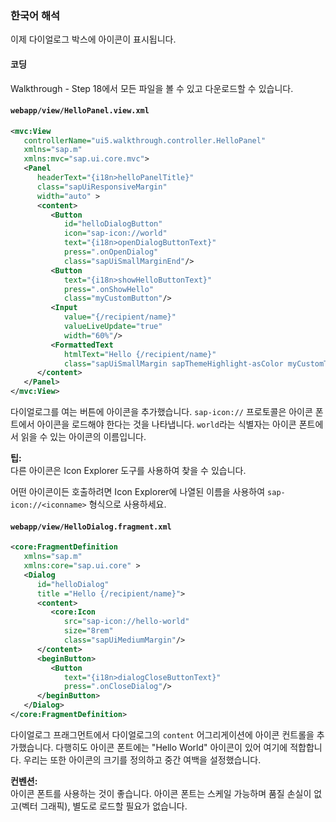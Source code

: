 ### 한국어 해석

이제 다이얼로그 박스에 아이콘이 표시됩니다.

#### 코딩
Walkthrough - Step 18에서 모든 파일을 볼 수 있고 다운로드할 수 있습니다.

#### `webapp/view/HelloPanel.view.xml`

```xml
<mvc:View
   controllerName="ui5.walkthrough.controller.HelloPanel"
   xmlns="sap.m"
   xmlns:mvc="sap.ui.core.mvc">
   <Panel
      headerText="{i18n>helloPanelTitle}"
      class="sapUiResponsiveMargin"
      width="auto" >
      <content>
         <Button
            id="helloDialogButton"
            icon="sap-icon://world"
            text="{i18n>openDialogButtonText}"
            press=".onOpenDialog"
            class="sapUiSmallMarginEnd"/>
         <Button
            text="{i18n>showHelloButtonText}"
            press=".onShowHello"
            class="myCustomButton"/>
         <Input
            value="{/recipient/name}"
            valueLiveUpdate="true"
            width="60%"/>
         <FormattedText
            htmlText="Hello {/recipient/name}"
            class="sapUiSmallMargin sapThemeHighlight-asColor myCustomText"/>
      </content>
   </Panel>
</mvc:View>
```

다이얼로그를 여는 버튼에 아이콘을 추가했습니다. `sap-icon://` 프로토콜은 아이콘 폰트에서 아이콘을 로드해야 한다는 것을 나타냅니다. `world`라는 식별자는 아이콘 폰트에서 읽을 수 있는 아이콘의 이름입니다.

**팁:**  
다른 아이콘은 Icon Explorer 도구를 사용하여 찾을 수 있습니다.

어떤 아이콘이든 호출하려면 Icon Explorer에 나열된 이름을 사용하여 `sap-icon://<iconname>` 형식으로 사용하세요.

#### `webapp/view/HelloDialog.fragment.xml`

```xml
<core:FragmentDefinition
   xmlns="sap.m"
   xmlns:core="sap.ui.core" >
   <Dialog
      id="helloDialog"
      title ="Hello {/recipient/name}">
      <content>
         <core:Icon
            src="sap-icon://hello-world"
            size="8rem"
            class="sapUiMediumMargin"/>
      </content>
      <beginButton>
         <Button
            text="{i18n>dialogCloseButtonText}"
            press=".onCloseDialog"/>
      </beginButton>
   </Dialog>
</core:FragmentDefinition>
```

다이얼로그 프래그먼트에서 다이얼로그의 `content` 어그리게이션에 아이콘 컨트롤을 추가했습니다. 다행히도 아이콘 폰트에는 "Hello World" 아이콘이 있어 여기에 적합합니다. 우리는 또한 아이콘의 크기를 정의하고 중간 여백을 설정했습니다.

**컨벤션:**  
아이콘 폰트를 사용하는 것이 좋습니다. 아이콘 폰트는 스케일 가능하며 품질 손실이 없고(벡터 그래픽), 별도로 로드할 필요가 없습니다.